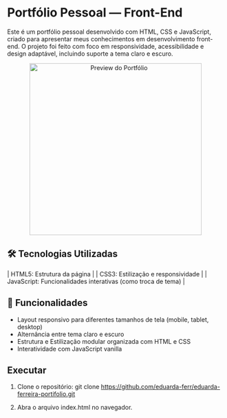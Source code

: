 # Portfólio Pessoal — Front-End #

Este é um portfólio pessoal desenvolvido com HTML, CSS e JavaScript, criado para apresentar meus conhecimentos em desenvolvimento front-end. O projeto foi feito com foco em responsividade, acessibilidade e design adaptável, incluindo suporte a tema claro e escuro.

<p align="center">
  <img src="./assets/images/img_portifólio.png" alt="Preview do Portfólio" width="400">
</p>



## 🛠️ Tecnologias Utilizadas
 
| HTML5:  Estrutura da página | 
| CSS3: Estilização e responsividade | 
| JavaScript: Funcionalidades interativas (como troca de tema) | 



## 📱 Funcionalidades
-  Layout responsivo para diferentes tamanhos de tela (mobile, tablet, desktop)
-  Alternância entre tema claro e escuro
-  Estrutura e Estilização modular organizada com HTML e CSS 
-  Interatividade com JavaScript vanilla



## Executar
1. Clone o repositório:
git clone https://github.com/eduarda-ferr/eduarda-ferreira-portifolio.git

3. Abra o arquivo index.html no navegador.

